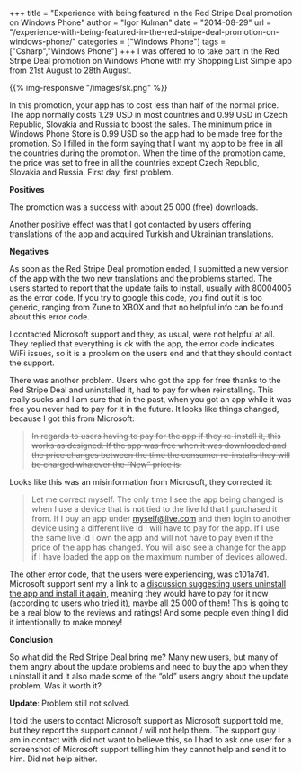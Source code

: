 +++
title = "Experience with being featured in the Red Stripe Deal promotion on Windows Phone"
author = "Igor Kulman"
date = "2014-08-29"
url = "/experience-with-being-featured-in-the-red-stripe-deal-promotion-on-windows-phone/"
categories = ["Windows Phone"]
tags = ["Csharp","Windows Phone"]
+++
I was offered to to take part in the Red Stripe Deal promotion on Windows Phone with my Shopping List Simple app from 21st August to 28th August. 

{{% img-responsive "/images/sk.png" %}}

In this promotion, your app has to cost less than half of the normal price. The app normally costs 1.29 USD in most countries and 0.99 USD in Czech Republic, Slovakia and Russia to boost the sales. The minimum price in Windows Phone Store is 0.99 USD so the app had to be made free for the promotion. So I filled in the form saying that I want my app to be free in all the countries during the promotion. When the time of the promotion came, the price was set to free in all the countries except Czech Republic, Slovakia and Russia. First day, first problem.

<!--more-->

**Positives**

The promotion was a success with about 25 000 (free) downloads.

Another positive effect was that I got contacted by users offering translations of the app and acquired Turkish and Ukrainian translations. 

**Negatives**

As soon as the Red Stripe Deal promotion ended, I submitted a new version of the app with the two new translations and the problems started. The users started to report that the update fails to install, usually with 80004005 as the error code. If you try to google this code, you find out it is too generic, ranging from Zune to XBOX and that no helpful info can be found about this error code. 

I contacted Microsoft support and they, as usual, were not helpful at all. They replied that everything is ok with the app, the error code indicates WiFi issues, so it is a problem on the users end and that they should contact the support.

There was another problem. Users who got the app for free thanks to the Red Stripe Deal and uninstalled it, had to pay for when reinstalling. This really sucks and I am sure that in the past, when you got an app while it was free you never had to pay for it in the future. It looks like things changed, because I got this from Microsoft:

> <del datetime="2014-08-29T17:04:05+00:00">In regards to users having to pay for the app if they re-install it, this works as designed. If the app was free when it was downloaded and the price changes between the time the consumer re-installs they will be charged whatever the “New” price is.</del>

Looks like this was an misinformation from Microsoft, they corrected it:

> Let me correct myself. The only time I see the app being changed is when I use a device that is not tied to the live Id that I purchased it from. If I buy an app under myself@live.com and then login to another device using a different live Id I will have to pay for the app. If I use the same live Id I own the app and will not have to pay even if the price of the app has changed. You will also see a change for the app if I have loaded the app on the maximum number of devices allowed.

The other error code, that the users were experiencing, was c101a7d1. Microsoft support sent my a link to a [discussion suggesting users uninstall the app and install it again][3], meaning they would have to pay for it now (according to users who tried it), maybe all 25 000 of them! This is going to be a real blow to the reviews and ratings! And some people even thing I did it intentionally to make money!

**Conclusion**

So what did the Red Stripe Deal bring me? Many new users, but many of them angry about the update problems and need to buy the app when they uninstall it and it also made some of the &#8220;old&#8221; users angry about the update problem. Was it worth it? 

**Update**: Problem still not solved.

I told the users to contact Microsoft support as Microsoft support told me, but they report the support cannot / will not help them. The support guy I am in contact with did not want to believe this, so I had to ask one user for a screenshot of Microsoft support telling him they cannot help and send it to him. Did not help either.


 [3]: https://answers.microsoft.com/en-us/winphone/forum/wp7-sync/errors-of-c101a7d1-and-c101a006-on-windows-phone/822ec1be-9d07-4c0a-a4eb-7c6edf63e52d?page=2
